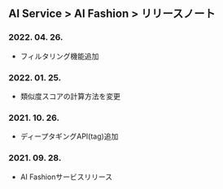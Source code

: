 ## AI Service > AI Fashion > リリースノート

### 2022. 04. 26.
* フィルタリング機能追加

### 2022. 01. 25.
* 類似度スコアの計算方法を変更

### 2021. 10. 26.
* ディープタギングAPI(tag)追加

### 2021. 09. 28.
* AI Fashionサービスリリース
